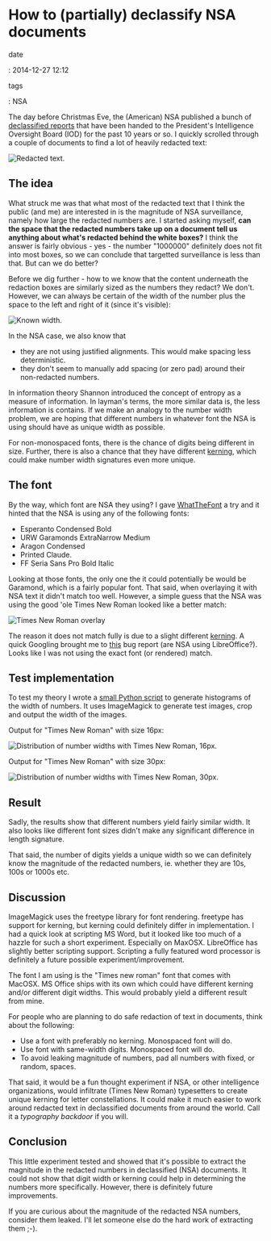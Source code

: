 How to (partially) declassify NSA documents
===========================================

date

:   2014-12-27 12:12

tags

:   NSA

The day before Christmas Eve, the (American) NSA published a bunch of
[declassified
reports](https://www.nsa.gov/public_info/declass/IntelligenceOversightBoard.shtml)
that have been handed to the President's Intelligence Oversight Board
(IOD) for the past 10 years or so. I quickly scrolled through a couple
of documents to find a lot of heavily redacted text:

![Redacted text.]({filename}/images/redacted-text.png)

The idea
--------

What struck me was that what most of the redacted text that I think the
public (and me) are interested in is the magnitude of NSA surveillance,
namely how large the redacted numbers are. I started asking myself,
**can the space that the redacted numbers take up on a document tell us
anything about what's redacted behind the white boxes?** I think the
answer is fairly obvious - yes - the number "1000000" definitely does
not fit into most boxes, so we can conclude that targetted surveillance
is less than that. But can we do better?

Before we dig further - how to we know that the content underneath the
redaction boxes are similarly sized as the numbers they redact? We
don't. However, we can always be certain of the width of the number plus
the space to the left and right of it (since it's visible):

![Known width.]({filename}/images/number-width.png)

In the NSA case, we also know that

-   they are not using justified alignments. This would make spacing
    less deterministic.
-   they don't seem to manually add spacing (or zero pad) around their
    non-redacted numbers.

In information theory Shannon introduced the concept of entropy as a
measure of information. In layman's terms, the more similar data is, the
less information is contains. If we make an analogy to the number width
problem, we are hoping that different numbers in whatever font the NSA
is using should have as unique width as possible.

For non-monospaced fonts, there is the chance of digits being different
in size. Further, there is also a chance that they have different
[kerning](http://en.wikipedia.org/wiki/Kerning), which could make number
width signatures even more unique.

The font
--------

By the way, which font are NSA they using? I gave
[WhatTheFont](https://www.myfonts.com/WhatTheFont/) a try and it hinted
that the NSA is using any of the following fonts:

-   Esperanto Condensed Bold
-   URW Garamonds ExtraNarrow Medium
-   Aragon Condensed
-   Printed Claude.
-   FF Seria Sans Pro Bold Italic

Looking at those fonts, the only one the it could potentially be would
be Garamond, which is a fairly popular font. That said, when overlaying
it with NSA text it didn't match too well. However, a simple guess that
the NSA was using the good 'ole Times New Roman looked like a better
match:

![Times New Roman overlay]({filename}/images/overlay-nsa.png)

The reason it does not match fully is due to a slight different
[kerning](http://en.wikipedia.org/wiki/Kerning). A quick Googling
brought me to
[this](https://www.libreoffice.org/bugzilla/show_bug.cgi?id=72546) bug
report (are NSA using LibreOffice?). Looks like I was not using the
exact font (or rendered) match.

Test implementation
-------------------

To test my theory I wrote a [small Python
script](https://gist.github.com/JensRantil/7cd230367dbb35027a8a) to
generate histograms of the width of numbers. It uses ImageMagick to
generate test images, crop and output the width of the images.

Output for "Times New Roman" with size 16px:

![Distribution of number widths with Times New Roman, 16px.]({filename}/images/number_distributions.png)

Output for "Times New Roman" with size 30px:

![Distribution of number widths with Times New Roman, 30px.]({filename}/images/number_distributions_30px.png)

Result
------

Sadly, the results show that different numbers yield fairly similar
width. It also looks like different font sizes didn't make any
significant difference in length signature.

That said, the number of digits yields a unique width so we can
definitely know the magnitude of the redacted numbers, ie. whether they
are 10s, 100s or 1000s etc.

Discussion
----------

ImageMagick uses the freetype library for font rendering. freetype has
support for kerning, but kerning could definitely differ in
implementation. I had a quick look at scripting MS Word, but it looked
like too much of a hazzle for such a short experiment. Especially on
MaxOSX. LibreOffice has slightly better scripting support. Scripting a
fully featured word processor is definitely a future possible
experiment/improvement.

The font I am using is the "Times new roman" font that comes with
MacOSX. MS Office ships with its own which could have different kerning
and/or different digit widths. This would probably yield a different
result from mine.

For people who are planning to do safe redaction of text in documents,
think about the following:

-   Use a font with preferably no kerning. Monospaced font will do.
-   Use font with same-width digits. Monospaced font will do.
-   To avoid leaking magnitude of numbers, pad all numbers with fixed,
    or random, spaces.

That said, it would be a fun thought experiment if NSA, or other
intelligence organizations, would infiltrate (Times New Roman)
typesetters to create unique kerning for letter constellations. It could
make it much easier to work around redacted text in declassified
documents from around the world. Call it a *typography backdoor* if you
will.

Conclusion
----------

This little experiment tested and showed that it's possible to extract
the magnitude in the redacted numbers in declassified (NSA) documents.
It could not show that digit width or kerning could help in determining
the numbers more specifically. However, there is definitely future
improvements.

If you are curious about the magnitude of the redacted NSA numbers,
consider them leaked. I'll let someone else do the hard work of
extracting them ;-).
